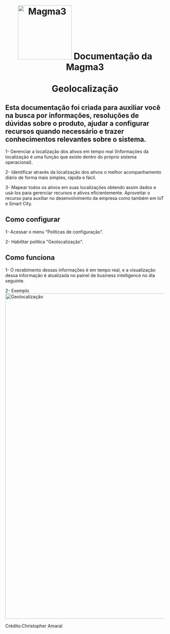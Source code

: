 <h1 align="center">
<img src="https://user-images.githubusercontent.com/42553791/200058891-237a4508-4447-4521-bf16-a36b56045625.png" alt="Magma3" width="170">
Documentação da Magma3<br><br>Geolocalização
</h1>
<h2>Esta documentação foi criada para auxiliar você na busca por informações, resoluções de dúvidas sobre o produto, ajudar a configurar recursos quando necessário e trazer conhecimentos relevantes sobre o sistema.</h2>

1- Gerenciar a localização dos ativos em tempo real (Informações da localização é uma função que existe dentro do próprio sistema operacional).

2- Identificar através da localização dos ativos o melhor acompanhamento diário de forma mais simples, rápida e fácil.

3- Mapear todos os ativos em suas localizações obtendo assim dados e usá-los para gerenciar recursos e ativos eficientemente.
Aproveitar o recurso para auxiliar no desenvolvimento da empresa como também em IoT e Smart City.



## Como configurar

1- Acessar o menu “Políticas de configuração”.

2- Habilitar política "Geolocalização".


## Como funciona

1- O recebimento dessas informações é em tempo real, e a visualização dessa informação é atualizada no painel de business intelligence no dia seguinte.

2- Exemplo
<br><img src="https://s3.amazonaws.com/movidesk-files/0A31F883C284F3151CE2BB8556668177" alt="Geolocalização" width="1024x640"><br>

Crédito:Christopher Amaral
